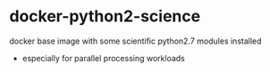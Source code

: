 # docker-python2-science
docker base image with some scientific python2.7 modules installed
- especially for parallel processing workloads
